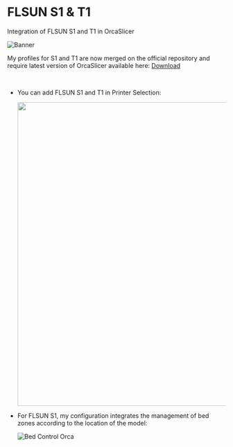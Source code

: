 # FLSUN S1 & T1
Integration of FLSUN S1 and T1 in OrcaSlicer

![Banner](https://github.com/user-attachments/assets/a2ebd6cd-e430-4d7b-a240-a8cac461b0c7)

My profiles for S1 and T1 are now merged on the official repository and require latest version of OrcaSlicer available here: <a href="https://github.com/SoftFever/OrcaSlicer/releases">Download</a>
 
<br />

- You can add FLSUN S1 and T1 in Printer Selection:

  <img width="700" src="https://github.com/user-attachments/assets/4fb8e7b7-c32d-4986-913d-e4029c1b8684">

- For FLSUN S1, my configuration integrates the management of bed zones according to the location of the model:

  ![Bed Control Orca](https://github.com/Guilouz/Flsun-S1/assets/12702322/148171fa-879f-477f-b866-27d09f2a547d)

